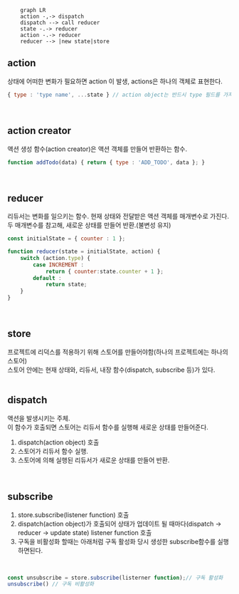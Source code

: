 ```mermaid
    graph LR
    action -,-> dispatch
    dispatch --> call reducer
    state -.-> reducer
    action -.-> reducer
    reducer --> |new state|store
```

## action
상태에 어떠한 변화가 필요하면 action 이 발생, actions은 하나의 객체로 표현한다.<br>
```javascript
{ type : 'type name', ...state } // action object는 반드시 type 필드를 가져야 한다.
```
<br>

## action creator
액션 생성 함수(action creator)은 액션 객체를 만들어 반환하는 함수.

```javascript
function addTodo(data) { return { type : 'ADD_TODO', data }; }
```
<br>

## reducer
리듀서는 변화를 일으키는 함수. 현재 상태와 전달받은 액션 객체를 매개변수로 가진다.<br>
두 매개변수를 참고해, 새로운 상태를 만들어 반환.(불변성 유지)<br>

```javascript
const initialState = { counter : 1 };

function reducer(state = initialState, action) {
    switch (action.type) {
        case INCREMENT :
            return { counter:state.counter + 1 };
        default :
            return state;
    }
}
```
<br>

## store
프로젝트에 리덕스를 적용하기 위해 스토어를 만들어야함(하나의 프로젝트에는 하나의 스토어)<br>
스토어 안에는 현재 상태와, 리듀서, 내장 함수(dispatch, subscribe 등)가 있다.<br>
<br>

## dispatch
액션을 발생시키는 주체. <br>
이 함수가 호출되면 스토어는 리듀서 함수를 실행해 새로운 상태를 만들어준다.<br>

1. dispatch(action object) 호출
2. 스토어가 리듀서 함수 실행.
3. 스토어에 의해 실행된 리듀서가 새로운 상태를 만들어 반환.
<br>

## subscribe
1. store.subscribe(listener function) 호출
2. dispatch(action object)가 호출되어 상태가 업데이트 될 때마다(dispatch -> reducer -> update state)
   listener function 호출
3. 구독을 비활성화 할때는 아래처럼 구독 활성화 당시 생성한 subscribe함수를 실행하면된다.
<br>

```javascript
const unsubscribe = store.subscribe(listerner function);// 구독 활성화
unsubscribe() // 구독 비활성화
```
